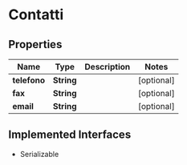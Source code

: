 

# Contatti


## Properties

| Name | Type | Description | Notes |
|------------ | ------------- | ------------- | -------------|
|**telefono** | **String** |  |  [optional] |
|**fax** | **String** |  |  [optional] |
|**email** | **String** |  |  [optional] |


## Implemented Interfaces

* Serializable


